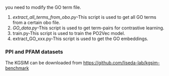 you need to modify the GO term file.
1. *extract_all_terms_from_obo.py*-This script is used to get all GO terms from a certain obo file.
2. *GO_data.py*-This script is used to get term-pairs for contrastive learning.
3. train.py-This script is used to train the PO2Vec model.
4. extract_GO_xxx.py-This script is used to get the GO embeddings.

### PPI and PFAM datasets
The KGSIM can be downloaded from https://github.com/liseda-lab/kgsim-benchmark
